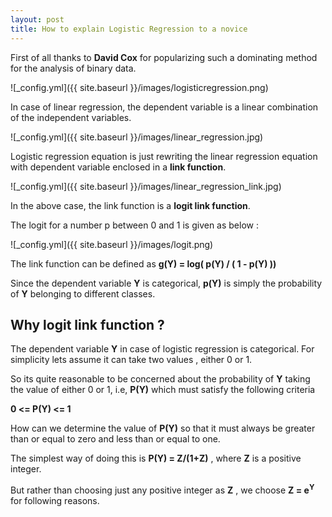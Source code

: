 ```yaml
---
layout: post
title: How to explain Logistic Regression to a novice 
---
```

First of all thanks to **David Cox** for popularizing such a dominating method for the analysis of binary data.

![_config.yml]({{ site.baseurl }}/images/logisticregression.png)

In case of linear regression, the dependent variable is a linear combination of the independent variables.

![_config.yml]({{ site.baseurl }}/images/linear_regression.jpg)

Logistic regression equation is just rewriting the linear regression equation with dependent variable enclosed in a **link function**.

![_config.yml]({{ site.baseurl }}/images/linear_regression_link.jpg)

In the above case, the link function is a **logit link function**.

The logit for a number p between 0 and 1 is given as below :

![_config.yml]({{ site.baseurl }}/images/logit.png)

The link function can be defined as **g(Y) = log( p(Y) / ( 1 - p(Y) ))**

Since the dependent variable **Y** is categorical, **p(Y)** is simply the probability of **Y** belonging to different classes.

## Why logit link function ?

The dependent variable **Y** in case of logistic regression is categorical. For simplicity lets assume it can take two values , either 0 or 1.

So its quite reasonable to be concerned about the probability of **Y** taking the value of either 0 or 1, i.e, **P(Y)** which must satisfy the following criteria

**0 <= P(Y) <= 1**

How can we determine the value of **P(Y)** so that it must  always be greater than or equal to zero and less than or equal to one.

The simplest way of doing this is **P(Y) = Z/(1+Z)** , where **Z** is a positive integer.

But rather than choosing just any positive integer as **Z** , we choose **Z = e<sup>Y</sup>** for following reasons.




